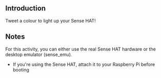 ## Introduction

Tweet a colour to light up your Sense HAT!

## Notes

For this activity, you can either use the real Sense HAT hardware or the desktop emulator (sense_emu).

- If you're using the Sense HAT, attach it to your Raspberry Pi before booting
